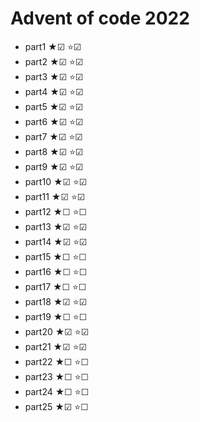# Advent of code 2022

* part1 ★☑ ⭐☑
* part2 ★☑ ⭐☑
* part3 ★☑ ⭐☑
* part4 ★☑ ⭐☑
* part5 ★☑ ⭐☑
* part6 ★☑ ⭐☑
* part7 ★☑ ⭐☑
* part8 ★☑ ⭐☑
* part9 ★☑ ⭐☑
* part10 ★☑ ⭐☑
* part11 ★☑ ⭐☑
* part12 ★☐ ⭐☐
* part13 ★☑ ⭐☑
* part14 ★☑ ⭐☑
* part15 ★☐ ⭐☐
* part16 ★☐ ⭐☐
* part17 ★☐ ⭐☐
* part18 ★☑ ⭐☑
* part19 ★☐ ⭐☐
* part20 ★☑ ⭐☑
* part21 ★☑ ⭐☑
* part22 ★☐ ⭐☐
* part23 ★☐ ⭐☐
* part24 ★☐ ⭐☐
* part25 ★☑ ⭐☐
